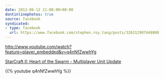 ```yaml
---
date: 2012-06-12 21:08:00+08:00
dontinlinephotos: true
source: facebook
syndicated:
- type: facebook
  url: https://www.facebook.com/stephen.roy.tang/posts/326312907448880
---
```


http://www.youtube.com/watch?feature=player_embedded&v=q4nNfZwwhYg

[StarCraft II: Heart of the Swarm - Multiplayer Unit Update](https://www.youtube.com/watch?v=q4nNfZwwhYg)



{{% youtube q4nNfZwwhYg %}}